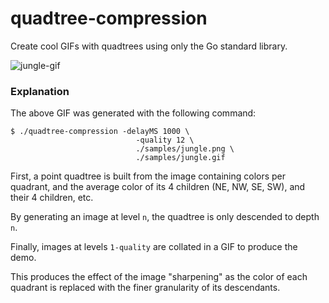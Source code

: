 # quadtree-compression

Create cool GIFs with quadtrees using only the Go standard library.

![jungle-gif](./samples/jungle.gif)


### Explanation
The above GIF was generated with the following command:

```
$ ./quadtree-compression -delayMS 1000 \
                            -quality 12 \
                            ./samples/jungle.png \
                            ./samples/jungle.gif
```

First, a point quadtree is built from the image containing colors per quadrant, and the average color of its 4 children (NE, NW, SE, SW), and their 4 children, etc.

By generating an image at level `n`, the quadtree is only descended to depth `n`.

Finally, images at levels `1-quality` are collated in a GIF to produce the demo.

This produces the effect of the image "sharpening" as the color of each quadrant is replaced with the finer granularity of its descendants.
